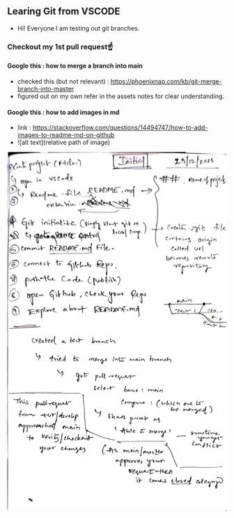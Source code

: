 ## Learing Git from VSCODE
- Hi! Everyone I am testing out git branches.

### Checkout my 1st pull request☝️
#### Google this : how to merge a branch into main
- checked this (but not relevant) : https://phoenixnap.com/kb/git-merge-branch-into-master
- figured out on my own refer in the assets notes for clear understanding.


#### Google this : how to add images in md
- link : https://stackoverflow.com/questions/14494747/how-to-add-images-to-readme-md-on-github
- ![alt text](relative path of image)

![Notes](assets/notes.jpg)
